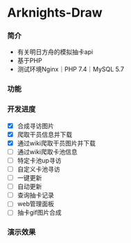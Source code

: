 # Arknights-Draw
</hr>

### 简介
- 有关明日方舟的模拟抽卡api
- 基于PHP
- 测试环境Nginx｜PHP 7.4｜MySQL 5.7

### 功能

### 开发进度
- [x] 合成寻访图片
- [x] 爬取干员信息并下载
- [x] 通过wiki爬取干员图片并下载
- [ ] 通过wiki爬取卡池信息
- [ ] 特定卡池up寻访
- [ ] 自定义卡池寻访
- [ ] 一键更新
- [ ] 自动更新
- [ ] 查询抽卡记录
- [ ] web管理面板
- [ ] 抽卡gif图片合成

### 演示效果
